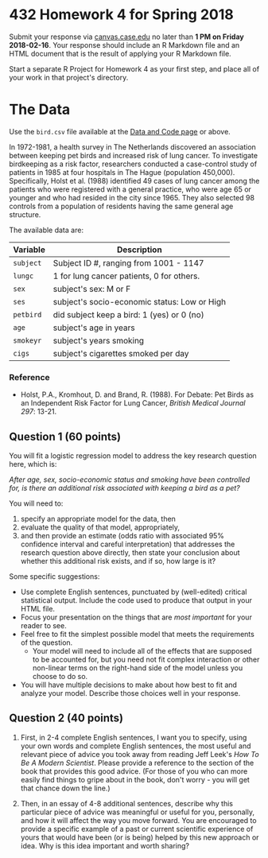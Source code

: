 # 432 Homework 4 for Spring 2018

Submit your response via [canvas.case.edu](https://canvas.case.edu/) no later than **1 PM on Friday 2018-02-16**. Your response should include an R Markdown file and an HTML document that is the result of applying your R Markdown file. 

Start a separate R Project for Homework 4 as your first step, and place all of your work in that project's directory.

# The Data

Use the `bird.csv` file available at the [Data and Code page](https://github.com/THOMASELOVE/432-2018/tree/master/data-and-code) or above.

In 1972-1981, a health survey in The Netherlands discovered an association between keeping pet birds and increased risk of lung cancer. To investigate birdkeeping as a risk factor, researchers conducted a case-control study of patients in 1985 at four hospitals in The Hague (population 450,000). Specifically, Holst et al. (1988) identified 49 cases of lung cancer among the patients who were registered with a general practice, who were age 65 or younger and who had resided in the city since 1965. They also selected 98 controls from a population of residents having the same general age structure. 

The available data are:

Variable  | Description
---------- | --------------------------------------------------------
`subject` | Subject ID #, ranging from 1001 - 1147
`lungc`   | 1 for lung cancer patients, 0 for others.
`sex`     | subject's sex: M or F 
`ses`     | subject's socio-economic status: Low or High
`petbird` | did subject keep a bird: 1 (yes) or 0 (no)
`age`     | subject's age in years 
`smokeyr` | subject's years smoking
`cigs`    | subject's cigarettes smoked per day

### Reference

-  Holst, P.A., Kromhout, D. and Brand, R. (1988). For Debate: Pet Birds as an Independent Risk Factor for Lung Cancer, *British Medical Journal 297*: 13-21.

## Question 1 (60 points)

You will fit a logistic regression model to address the key research question here, which is:

*After age, sex, socio-economic status and smoking have been controlled for, is there an additional risk associated with keeping a bird as a pet?*

You will need to:

1. specify an appropriate model for the data, then 
2. evaluate the quality of that model, appropriately,
3. and then provide an estimate (odds ratio with associated 95\% confidence interval and careful interpretation) that addresses the research question above directly, then state your conclusion about whether this additional risk exists, and if so, how large is it?

Some specific suggestions:

- Use complete English sentences, punctuated by (well-edited) critical statistical output. Include the code used to produce that output in your HTML file.
- Focus your presentation on the things that are *most important* for your reader to see.
- Feel free to fit the simplest possible model that meets the requirements of the question. 
    + Your model will need to include all of the effects that are supposed to be accounted for, but you need not fit complex interaction or other non-linear terms on the right-hand side of the model unless you choose to do so.
- You will have multiple decisions to make about how best to fit and analyze your model. Describe those choices well in your response. 

## Question 2 (40 points)

1. First, in 2-4 complete English sentences, I want you to specify, using your own words and complete English sentences, the most useful and relevant piece of advice you took away from reading Jeff Leek's *How To Be A Modern Scientist*. Please provide a reference to the section of the book that provides this good advice. (For those of you who can more easily find things to gripe about in the book, don't worry - you will get that chance down the line.) 

2. Then, in an essay of 4-8 additional sentences, describe why this particular piece of advice was meaningful or useful for you, personally, and how it will affect the way you move forward. You are encouraged to provide a specific example of a past or current scientific experience of yours that would have been (or is being) helped by this new approach or idea. Why is this idea important and worth sharing?

